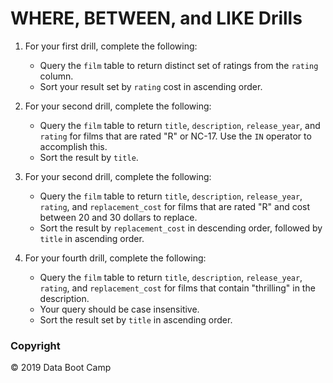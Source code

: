 # WHERE, BETWEEN, and LIKE Drills

1.  For your first drill, complete the following:
    * Query the `film` table to return distinct set of ratings from the `rating` column.
    * Sort your result set by `rating` cost in ascending order.
    
2. For your second drill, complete the following:
    * Query the `film` table to return `title`, `description`, `release_year`, and `rating` for films that are rated "R" or NC-17. Use the `IN` operator to accomplish this.
    * Sort the result by `title`.

3. For your second drill, complete the following:
    * Query the `film` table to return `title`, `description`, `release_year`, `rating`, and `replacement_cost` for films that are rated "R" and cost between 20 and 30 dollars to replace.
    * Sort the result by `replacement_cost` in descending order, followed by `title` in ascending order.

4. For your fourth drill, complete the following:
    * Query the `film` table to return `title`, `description`, `release_year`, `rating`, and `replacement_cost` for films that contain "thrilling" in the description.
    * Your query should be case insensitive.
    * Sort the result set by `title` in ascending order.

### Copyright

© 2019 Data Boot Camp
